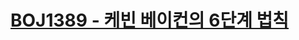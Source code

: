 # [BOJ1389 - 케빈 베이컨의 6단계 법칙](https://www.acmicpc.net/problem/1389)
<!--tags: bfs, floyd–warshall, graph, traversal-->
